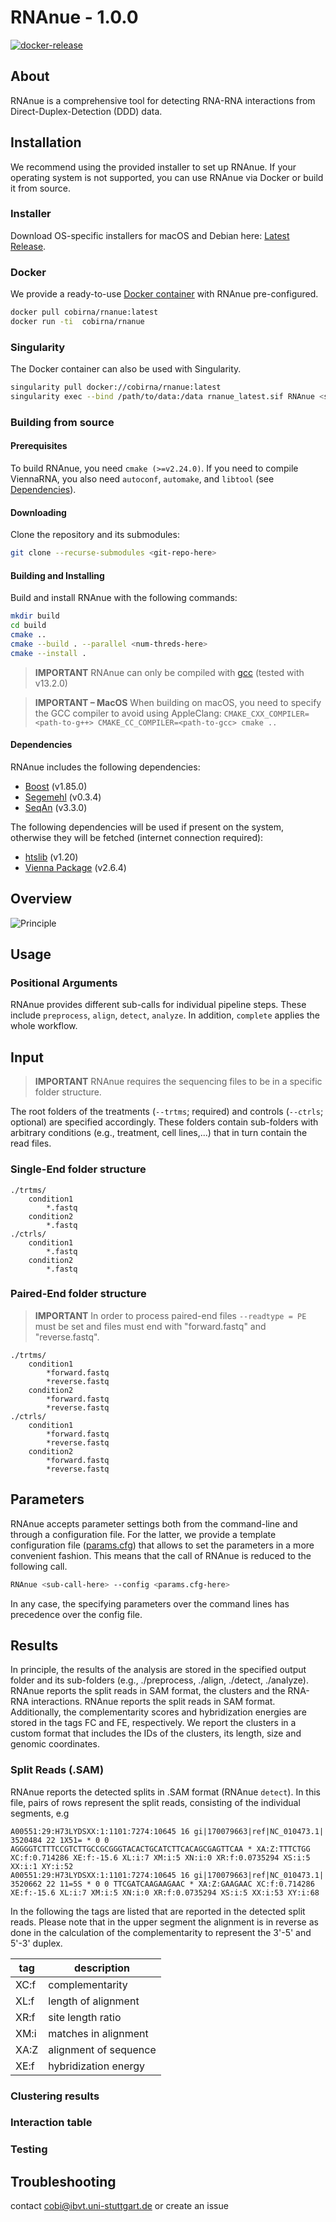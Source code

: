 # RNAnue - 1.0.0

[![docker-release](https://github.com/Ibvt/RNAnue/actions/workflows/docker.yml/badge.svg)](https://github.com/Ibvt/RNAnue/actions/workflows/docker.yml)

## About

RNAnue is a comprehensive tool for detecting RNA-RNA interactions from Direct-Duplex-Detection (DDD) data.

## Installation

We recommend using the provided installer to set up RNAnue.
If your operating system is not supported, you can use RNAnue via Docker or build it from source.

### Installer

Download OS-specific installers for macOS and Debian here: [Latest Release](https://github.com/ChristopherAdelmann/RNAnue/releases/latest).

### Docker

We provide a ready-to-use [Docker container](https://hub.docker.com/repository/docker/cobirna/rnanue) with RNAnue pre-configured.

```bash
docker pull cobirna/rnanue:latest
docker run -ti  cobirna/rnanue
```

### Singularity

The Docker container can also be used with Singularity.

```bash
singularity pull docker://cobirna/rnanue:latest
singularity exec --bind /path/to/data:/data rnanue_latest.sif RNAnue <subcall> --config /data/params.cfg
```

### Building from source

#### Prerequisites

To build RNAnue, you need `cmake (>=v2.24.0)`.
If you need to compile ViennaRNA, you also need `autoconf`, `automake`, and `libtool` (see [Dependencies](#dependencies)).

#### Downloading

Clone the repository and its submodules:

```bash
git clone --recurse-submodules <git-repo-here>
```

#### Building and Installing

Build and install RNAnue with the following commands:

```bash
mkdir build
cd build
cmake ..
cmake --build . --parallel <num-threds-here>
cmake --install .
```

> **IMPORTANT**
> RNAnue can only be compiled with [gcc](https://gcc.gnu.org) (tested with v13.2.0)

> **IMPORTANT – MacOS**
> When building on macOS, you need to specify the GCC compiler to avoid using AppleClang:
> `CMAKE_CXX_COMPILER=<path-to-g++> CMAKE_CC_COMPILER=<path-to-gcc> cmake ..`

#### Dependencies

RNAnue includes the following dependencies:

- [Boost](https://github.com/boostorg/boost) (v1.85.0)
- [Segemehl](http://www.bioinf.uni-leipzig.de/Software/segemehl/) (v0.3.4)
- [SeqAn](https://github.com/seqan/seqan3) (v3.3.0)

The following dependencies will be used if present on the system, otherwise they will be fetched (internet connection required):

- [htslib](https://github.com/samtools/htslib.git) (v1.20)
- [Vienna Package](https://www.tbi.univie.ac.at/RNA/#binary_packages) (v2.6.4)

## Overview

![Principle](principle.png)

## Usage

### Positional Arguments

RNAnue provides different sub-calls for individual pipeline steps. These include `preprocess`,
`align`, `detect`, `analyze`. In addition, `complete` applies the whole workflow.

## Input

> **IMPORTANT** RNAnue requires the sequencing files to be in a specific folder structure.

The root folders of the treatments (`--trtms`; required) and controls (`--ctrls`; optional) are specified accordingly. These folders contain sub-folders
with arbitrary conditions (e.g., treatment, cell lines,...) that in turn contain the read files.

### Single-End folder structure

```text
./trtms/
    condition1
        *.fastq
    condition2
        *.fastq
./ctrls/
    condition1
        *.fastq
    condition2
        *.fastq
```

### Paired-End folder structure

> **IMPORTANT** In order to process paired-end files `--readtype = PE` must be set and files must end with "forward.fastq" and "reverse.fastq".

```text
./trtms/
    condition1
        *forward.fastq
        *reverse.fastq
    condition2
        *forward.fastq
        *reverse.fastq
./ctrls/
    condition1
        *forward.fastq
        *reverse.fastq
    condition2
        *forward.fastq
        *reverse.fastq
```

## Parameters

RNAnue accepts parameter settings both from the command-line and through a configuration file.
For the latter, we provide a template configuration file ([params.cfg](./example/params.cfg)) that
allows to set the parameters in a more convenient fashion. This means that the call of RNAnue
is reduced to the following call.

```bash
RNAnue <sub-call-here> --config <params.cfg-here>
```

In any case, the specifying parameters over the command lines has precedence over the config file.

## Results

In principle, the results of the analysis are stored in the specified output folder and its sub-folders
(e.g., ./preprocess, ./align, ./detect, ./analyze). RNAnue reports the split reads in SAM format, the clusters
and the RNA-RNA interactions. RNAnue reports the split reads in SAM format. Additionally, the complementarity
scores and hybridization energies are stored in the tags FC and FE, respectively. We report the clusters in a
custom format that includes the IDs of the clusters, its length, size and genomic coordinates.

### Split Reads (.SAM)

RNAnue reports the detected splits in .SAM format (RNAnue `detect`). In this file, pairs of rows represent the
split reads, consisting of the individual segments, e.g

```text
A00551:29:H73LYDSXX:1:1101:7274:10645 16 gi|170079663|ref|NC_010473.1| 3520484 22 1X51= * 0 0 AGGGGTCTTTCCGTCTTGCCGCGGGTACACTGCATCTTCACAGCGAGTTCAA * XA:Z:TTTCTGG XC:f:0.714286 XE:f:-15.6 XL:i:7 XM:i:5 XN:i:0 XR:f:0.0735294 XS:i:5 XX:i:1 XY:i:52
A00551:29:H73LYDSXX:1:1101:7274:10645 16 gi|170079663|ref|NC_010473.1| 3520662 22 11=5S * 0 0 TTCGATCAAGAAGAAC * XA:Z:GAAGAAC XC:f:0.714286 XE:f:-15.6 XL:i:7 XM:i:5 XN:i:0 XR:f:0.0735294 XS:i:5 XX:i:53 XY:i:68

```

In the following the tags are listed that are reported in the detected split reads. Please note that in the upper
segment the alignment is in reverse as done in the calculation of the complementarity to represent the 3'-5' and 5'-3'
duplex.

| tag  | description           |
| ---- | --------------------- |
| XC:f | complementarity       |
| XL:f | length of alignment   |
| XR:f | site length ratio     |
| XM:i | matches in alignment  |
| XA:Z | alignment of sequence |
| XE:f | hybridization energy  |

### Clustering results

### Interaction table

### Testing

## Troubleshooting

contact <cobi@ibvt.uni-stuttgart.de> or create an issue
